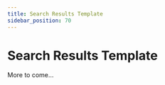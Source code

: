 ```yaml
---
title: Search Results Template
sidebar_position: 70
---
```


# Search Results Template

More to come... 